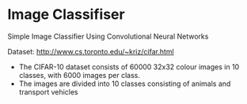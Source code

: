 # Image Classifiser

Simple Image Classifier Using Convolutional Neural Networks

Dataset: http://www.cs.toronto.edu/~kriz/cifar.html

* The CIFAR-10 dataset consists of 60000 32x32 colour images in 10 classes, with 6000 images per class.
* The images are divided into 10 classes consisting of animals and transport vehicles

	
